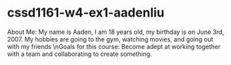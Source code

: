 # cssd1161-w4-ex1-aadenliu
About Me: My name is Aaden, I am 18 years old, my birthday is on June 3rd, 2007. My hobbies are going to the gym, watching movies, and going out with my friends
\nGoals for this course: Become adept at working together with a team and collaborating to create something.
